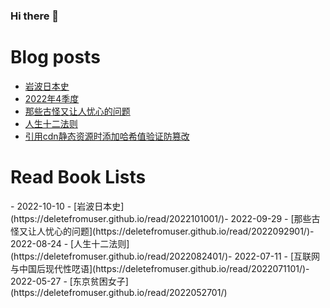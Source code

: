 ### Hi there 👋

<!--
**deletefromuser/deletefromuser** is a ✨ _special_ ✨ repository because its `README.md` (this file) appears on your GitHub profile.

Here are some ideas to get you started:

- 🔭 I’m currently working on ...
- 🌱 I’m currently learning ...
- 👯 I’m looking to collaborate on ...
- 🤔 I’m looking for help with ...
- 💬 Ask me about ...
- 📫 How to reach me: ...
- 😄 Pronouns: ...
- ⚡ Fun fact: ...
-->

# Blog posts
<!-- BLOG-POST-LIST:START -->
- [岩波日本史](https://deletefromuser.github.io/read/2022101001/)
- [2022年4季度](https://deletefromuser.github.io/watch/2022100101/)
- [那些古怪又让人忧心的问题](https://deletefromuser.github.io/read/2022092901/)
- [人生十二法则](https://deletefromuser.github.io/read/2022082401/)
- [引用cdn静态资源时添加哈希值验证防篡改](https://deletefromuser.github.io/web/2022071101/)
<!-- BLOG-POST-LIST:END -->

# Read Book Lists
<!-- READ-BOOK-LIST:START -->- 2022-10-10 - [岩波日本史](https://deletefromuser.github.io/read/2022101001/)- 2022-09-29 - [那些古怪又让人忧心的问题](https://deletefromuser.github.io/read/2022092901/)- 2022-08-24 - [人生十二法则](https://deletefromuser.github.io/read/2022082401/)- 2022-07-11 - [互联网与中国后现代性呓语](https://deletefromuser.github.io/read/2022071101/)- 2022-05-27 - [东京贫困女子](https://deletefromuser.github.io/read/2022052701/)<!-- READ-BOOK-LIST:END -->
